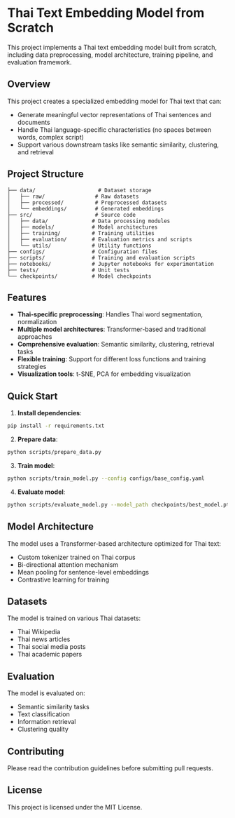 # Thai Text Embedding Model from Scratch

This project implements a Thai text embedding model built from scratch, including data preprocessing, model architecture, training pipeline, and evaluation framework.

## Overview

This project creates a specialized embedding model for Thai text that can:
- Generate meaningful vector representations of Thai sentences and documents
- Handle Thai language-specific characteristics (no spaces between words, complex script)
- Support various downstream tasks like semantic similarity, clustering, and retrieval

## Project Structure

```
├── data/                    # Dataset storage
│   ├── raw/                # Raw datasets
│   ├── processed/          # Preprocessed datasets
│   └── embeddings/         # Generated embeddings
├── src/                    # Source code
│   ├── data/              # Data processing modules
│   ├── models/            # Model architectures
│   ├── training/          # Training utilities
│   ├── evaluation/        # Evaluation metrics and scripts
│   └── utils/             # Utility functions
├── configs/               # Configuration files
├── scripts/               # Training and evaluation scripts
├── notebooks/             # Jupyter notebooks for experimentation
├── tests/                 # Unit tests
└── checkpoints/           # Model checkpoints
```

## Features

- **Thai-specific preprocessing**: Handles Thai word segmentation, normalization
- **Multiple model architectures**: Transformer-based and traditional approaches
- **Comprehensive evaluation**: Semantic similarity, clustering, retrieval tasks
- **Flexible training**: Support for different loss functions and training strategies
- **Visualization tools**: t-SNE, PCA for embedding visualization

## Quick Start

1. **Install dependencies**:
```bash
pip install -r requirements.txt
```

2. **Prepare data**:
```bash
python scripts/prepare_data.py
```

3. **Train model**:
```bash
python scripts/train_model.py --config configs/base_config.yaml
```

4. **Evaluate model**:
```bash
python scripts/evaluate_model.py --model_path checkpoints/best_model.pt
```

## Model Architecture

The model uses a Transformer-based architecture optimized for Thai text:
- Custom tokenizer trained on Thai corpus
- Bi-directional attention mechanism
- Mean pooling for sentence-level embeddings
- Contrastive learning for training

## Datasets

The model is trained on various Thai datasets:
- Thai Wikipedia
- Thai news articles
- Thai social media posts
- Thai academic papers

## Evaluation

The model is evaluated on:
- Semantic similarity tasks
- Text classification
- Information retrieval
- Clustering quality

## Contributing

Please read the contribution guidelines before submitting pull requests.

## License

This project is licensed under the MIT License.